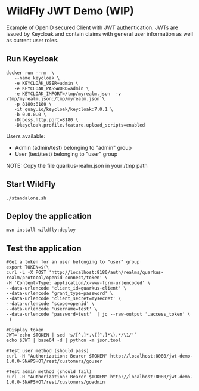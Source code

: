 # WildFly JWT Demo (WIP)

Example of OpenID secured Client with JWT authentication. JWTs are issued by Keycloak and contain
claims with general user information as well as current user roles.

## Run Keycloak
```
docker run --rm  \
   --name keycloak \
   -e KEYCLOAK_USER=admin \
   -e KEYCLOAK_PASSWORD=admin \
   -e KEYCLOAK_IMPORT=/tmp/myrealm.json  -v /tmp/myrealm.json:/tmp/myrealm.json \
   -p 8180:8180 \
   -it quay.io/keycloak/keycloak:7.0.1 \
   -b 0.0.0.0 \
   -Djboss.http.port=8180 \
   -Dkeycloak.profile.feature.upload_scripts=enabled  
```
Users available:
- Admin (admin/test) belonging to "admin" group
- User (test/test) belonging to "user" group

NOTE: Copy the file quarkus-realm.json in your /tmp path

## Start WildFly
```
./standalone.sh
```

## Deploy the application
```
mvn install wildfly:deploy
```

## Test the application
```
#Get a token for an user belonging to "user" group
export TOKEN=$(\
curl -L -X POST 'http://localhost:8180/auth/realms/quarkus-realm/protocol/openid-connect/token' \
-H 'Content-Type: application/x-www-form-urlencoded' \
--data-urlencode 'client_id=quarkus-client' \
--data-urlencode 'grant_type=password' \
--data-urlencode 'client_secret=mysecret' \
--data-urlencode 'scope=openid' \
--data-urlencode 'username=test' \
--data-urlencode 'password=test'  | jq --raw-output '.access_token' \
 )

#Display token
JWT=`echo $TOKEN | sed 's/[^.]*.\([^.]*\).*/\1/'`
echo $JWT | base64 -d | python -m json.tool

#Test user method (should pass)
curl -H "Authorization: Bearer $TOKEN" http://localhost:8080/jwt-demo-1.0.0-SNAPSHOT/rest/customers/gouser

#Test admin method (should fail)
curl -H "Authorization: Bearer $TOKEN" http://localhost:8080/jwt-demo-1.0.0-SNAPSHOT/rest/customers/goadmin
```

